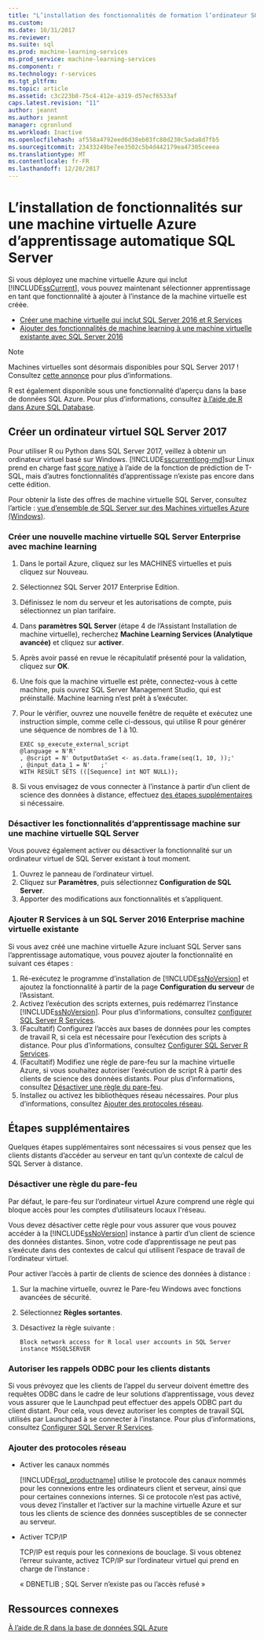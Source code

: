 ```yaml
---
title: "L’installation des fonctionnalités de formation l’ordinateur SQL Server sur une machine virtuelle Azure | Documents Microsoft"
ms.custom: 
ms.date: 10/31/2017
ms.reviewer: 
ms.suite: sql
ms.prod: machine-learning-services
ms.prod_service: machine-learning-services
ms.component: r
ms.technology: r-services
ms.tgt_pltfrm: 
ms.topic: article
ms.assetid: c3c223b8-75c4-412e-a319-d57ecf6533af
caps.latest.revision: "11"
author: jeannt
ms.author: jeannt
manager: cgronlund
ms.workload: Inactive
ms.openlocfilehash: af558a4792eed6d38eb03fc80d230c5ada8d7fb5
ms.sourcegitcommit: 23433249be7ee3502c5b4d442179ea47305ceeea
ms.translationtype: MT
ms.contentlocale: fr-FR
ms.lasthandoff: 12/20/2017
---
```

# <a name="installing-sql-server-machine-learning-features-on-an-azure-virtual-machine"></a>L’installation de fonctionnalités sur une machine virtuelle Azure d’apprentissage automatique SQL Server
 
Si vous déployez une machine virtuelle Azure qui inclut [!INCLUDE[ssCurrent](../../includes/sscurrent-md.md)], vous pouvez maintenant sélectionner apprentissage en tant que fonctionnalité à ajouter à l’instance de la machine virtuelle est créée.

+ [Créer une machine virtuelle qui inclut SQL Server 2016 et R Services](#new)
+ [Ajouter des fonctionnalités de machine learning à une machine virtuelle existante avec SQL Server 2016](#existing)

> [!NOTE]
> Machines virtuelles sont désormais disponibles pour SQL Server 2017 ! Consultez [cette annonce](https://azure.microsoft.com/blog/announcing-new-azure-vm-images-sql-server-2017-on-linux-and-windows/) pour plus d’informations.
> 
> R est également disponible sous une fonctionnalité d’aperçu dans la base de données SQL Azure. Pour plus d’informations, consultez [à l’aide de R dans Azure SQL Database](../r/using-r-in-azure-sql-database.md).

## <a name="create-a-new-sql-server-2017-virtual-machine"></a>Créer un ordinateur virtuel SQL Server 2017

Pour utiliser R ou Python dans SQL Server 2017, veillez à obtenir un ordinateur virtuel basé sur Windows. [!INCLUDE[sscurrentlong-md](../../includes/sscurrentlong-md.md)]sur Linux prend en charge fast [score native](../sql-native-scoring.md) à l’aide de la fonction de prédiction de T-SQL, mais d’autres fonctionnalités d’apprentissage n’existe pas encore dans cette édition.

Pour obtenir la liste des offres de machine virtuelle SQL Server, consultez l’article : [vue d’ensemble de SQL Server sur des Machines virtuelles Azure (Windows)](https://docs.microsoft.com/azure/virtual-machines/windows/sql/virtual-machines-windows-sql-server-iaas-overview).

### <a name="new"></a>Créer une nouvelle machine virtuelle SQL Server Enterprise avec machine learning

1. Dans le portail Azure, cliquez sur les MACHINES virtuelles et puis cliquez sur Nouveau.
2. Sélectionnez SQL Server 2017 Enterprise Edition.
3. Définissez le nom du serveur et les autorisations de compte, puis sélectionnez un plan tarifaire.
4. Dans **paramètres SQL Server** (étape 4 de l’Assistant Installation de machine virtuelle), recherchez **Machine Learning Services (Analytique avancée)** et cliquez sur **activer**.
5. Après avoir passé en revue le récapitulatif présenté pour la validation, cliquez sur **OK**.
6. Une fois que la machine virtuelle est prête, connectez-vous à cette machine, puis ouvrez SQL Server Management Studio, qui est préinstallé. Machine learning n’est prêt à s’exécuter.
7. Pour le vérifier, ouvrez une nouvelle fenêtre de requête et exécutez une instruction simple, comme celle ci-dessous, qui utilise R pour générer une séquence de nombres de 1 à 10.

    ```
    EXEC sp_execute_external_script
    @language = N'R'
    , @script = N' OutputDataSet <- as.data.frame(seq(1, 10, ));'
    , @input_data_1 = N'   ;'
    WITH RESULT SETS (([Sequence] int NOT NULL));
    ```

6. Si vous envisagez de vous connecter à l’instance à partir d’un client de science des données à distance, effectuez [des étapes supplémentaires](#additional-steps) si nécessaire.

### <a name="disable-machine-learning-features-on-a-sql-server-vm"></a>Désactiver les fonctionnalités d’apprentissage machine sur une machine virtuelle SQL Server

Vous pouvez également activer ou désactiver la fonctionnalité sur un ordinateur virtuel de SQL Server existant à tout moment.

1. Ouvrez le panneau de l’ordinateur virtuel.
2. Cliquez sur **Paramètres**, puis sélectionnez **Configuration de SQL Server**.
3. Apporter des modifications aux fonctionnalités et s’appliquent.

### <a name="existing"></a>Ajouter R Services à un SQL Server 2016 Enterprise machine virtuelle existante

Si vous avez créé une machine virtuelle Azure incluant SQL Server sans l’apprentissage automatique, vous pouvez ajouter la fonctionnalité en suivant ces étapes :

1. Ré-exécutez le programme d’installation de [!INCLUDE[ssNoVersion](../../includes/ssnoversion-md.md)] et ajoutez la fonctionnalité à partir de la page **Configuration du serveur** de l’Assistant.
2. Activez l’exécution des scripts externes, puis redémarrez l’instance [!INCLUDE[ssNoVersion](../../includes/ssnoversion-md.md)]. Pour plus d’informations, consultez [configurer SQL Server R Services](../../advanced-analytics/r/set-up-sql-server-r-services-in-database.md).
3. (Facultatif) Configurez l’accès aux bases de données pour les comptes de travail R, si cela est nécessaire pour l’exécution des scripts à distance.
   Pour plus d’informations, consultez [Configurer SQL Server R Services](../../advanced-analytics/r/set-up-sql-server-r-services-in-database.md).
3. (Facultatif) Modifiez une règle de pare-feu sur la machine virtuelle Azure, si vous souhaitez autoriser l’exécution de script R à partir des clients de science des données distants. Pour plus d’informations, consultez [Désactiver une règle du pare-feu](#firewall).
4. Installez ou activez les bibliothèques réseau nécessaires. Pour plus d’informations, consultez [Ajouter des protocoles réseau](#network).

## <a name="additional-steps"></a>Étapes supplémentaires

Quelques étapes supplémentaires sont nécessaires si vous pensez que les clients distants d’accéder au serveur en tant qu’un contexte de calcul de SQL Server à distance.

### <a name="firewall"></a>Désactiver une règle du pare-feu

Par défaut, le pare-feu sur l’ordinateur virtuel Azure comprend une règle qui bloque accès pour les comptes d’utilisateurs locaux l'réseau.

Vous devez désactiver cette règle pour vous assurer que vous pouvez accéder à la [!INCLUDE[ssNoVersion](../../includes/ssnoversion-md.md)] instance à partir d’un client de science des données distantes.  Sinon, votre code d’apprentissage ne peut pas s’exécute dans des contextes de calcul qui utilisent l’espace de travail de l’ordinateur virtuel.

Pour activer l’accès à partir de clients de science des données à distance :

1. Sur la machine virtuelle, ouvrez le Pare-feu Windows avec fonctions avancées de sécurité.
2. Sélectionnez **Règles sortantes**.
3. Désactivez la règle suivante :
  
     `Block network access for R local user accounts in SQL Server instance MSSQLSERVER`
  
### <a name="enable-odbc-callbacks-for-remote-clients"></a>Autoriser les rappels ODBC pour les clients distants

Si vous prévoyez que les clients de l’appel du serveur doivent émettre des requêtes ODBC dans le cadre de leur solutions d’apprentissage, vous devez vous assurer que le Launchpad peut effectuer des appels ODBC part du client distant. Pour cela, vous devez autoriser les comptes de travail SQL utilisés par Launchpad à se connecter à l’instance.
Pour plus d’informations, consultez [Configurer SQL Server R Services](../../advanced-analytics/r/set-up-sql-server-r-services-in-database.md).

### <a name="network"></a>Ajouter des protocoles réseau

+ Activer les canaux nommés
  
  [!INCLUDE[rsql_productname](../../includes/rsql-productname-md.md)] utilise le protocole des canaux nommés pour les connexions entre les ordinateurs client et serveur, ainsi que pour certaines connexions internes. Si ce protocole n’est pas activé, vous devez l’installer et l’activer sur la machine virtuelle Azure et sur tous les clients de science des données susceptibles de se connecter au serveur.
  
+ Activer TCP/IP

  TCP/IP est requis pour les connexions de bouclage. Si vous obtenez l’erreur suivante, activez TCP/IP sur l’ordinateur virtuel qui prend en charge de l’instance :

  « DBNETLIB ; SQL Server n’existe pas ou l’accès refusé »

## <a name="related-resources"></a>Ressources connexes

[À l’aide de R dans la base de données SQL Azure](../r/using-r-in-azure-sql-database.md)